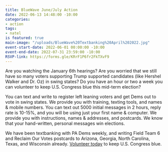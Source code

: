 ```yaml
---
title: BlueWave June/July Action
date: 2022-06-13 14:48:00 -10:00
categories:
- action
tags:
- natel
is featured: true
main-image: "/uploads/BlueWave%20Textbanking%20April%202022.jpg"
event-start-date: 2022-06-01 00:00:00 -10:00
event-end-date: 2022-07-31 23:59:00 -10:00
RSVP-link: https://forms.gle/KRrF1P6fr2FkTXvF9
---
```


Are you watching the January 6th hearings? Are you worried that we still have so many voters supporting  Trump supported candidates (like Hershel Walker and Dr. Oz) in swing states?  Do you have an hour or two a week you can volunteer to keep U.S. Congress blue this mid-term election?  

You can text and write to register left leaning voters and get Dems out to vote in swing states. We provide you with training, texting tools, and names & mobile numbers.  You can text out 5000 initial messages in 2 hours, reply rate is 10-15%, and you will be using just your first name & computer.  We provide you with instructions, names & addresses, and postcards. We know that your hand-written, personal messages win elections.

We have been textbanking with PA Dems weekly, and writing Field Team 6 and Reclaim Our Votes postcards to Arizona, Georgia, North Carolina, Texas, and Wisconsin already. [Volunteer today](https://forms.gle/KRrF1P6fr2FkTXvF9) to keep U.S. Congress blue.  